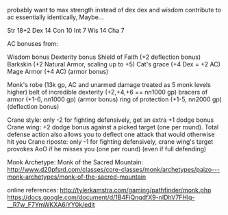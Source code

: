 probably want to max strength instead of dex
dex and wisdom contribute to ac essentially identically,
Maybe...

Str 18+2
Dex 14
Con 10
Int 7
Wis 14
Cha 7

AC bonuses from:

Wisdom bonus
Dexterity bonus
Shield of Faith (+2 deflection bonus)
Barkskin (+2 Natural Armor, scaling up to +5)
Cat's grace (+4 Dex = +2 AC)
Mage Armor (+4 AC) (armor bonus)

Monk's robe (13k gp, AC and unarmed damage treated as 5 monk levels higher)
belt of incredible dexterity (+2,+4,+6 == n*n*1000 gp)
bracers of armor (+1-6, n*n*1000 gp) (armor bonus)
ring of protection (+1-5, n*n*2000 gp) (deflection bonus)

Crane style: only -2 for fighting defensively, get an extra +1 dodge bonus
Crane wing: +2 dodge bonus against a picked target (one per round).
  Total defense action also allows you to deflect one attack that would otherwise hit you
Crane riposte: only -1 for fighting defensively,
  crane wing's target provokes AoO if he misses you (one per round) (even if full defending)

Monk Archetype: Monk of the Sacred Mountain:
  http://www.d20pfsrd.com/classes/core-classes/monk/archetypes/paizo---monk-archetypes/monk-of-the-sacred-mountain<F37>

online references:
http://tylerkamstra.com/gaming/pathfinder/monk.php
https://docs.google.com/document/d/1B4FiQnqdfX9-nIDhV7FHlq-__R7w_F7YmWKXA6iYY0k/edit

